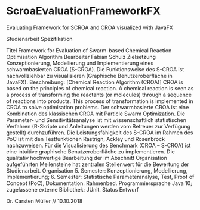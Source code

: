 # ScroaEvaluationFrameworkFX

Evaluating Framework for SCROA and CROA visualized with JavaFX


Studienarbeit
Spezifikation

Titel	Framework
for Evaluation of Swarm-based Chemical Reaction Optimisation Algorithm
Bearbeiter	Fabian Schulz
Zielsetzung	Konzeptionierung, Modellierung und Implementierung eines schwarmbasierten CROA (S-CROA). Die Funktionsweise des S-CROA ist nachvollziehbar zu visualisieren (Graphische Benutzeroberfläche in JavaFX).
Beschreibung:
[Chemical Reaction Algorithm (CROA)] CROA is based on the principles of chemical reaction. A chemical reaction is seen as a process of transforming the reactants (or molecules) through a sequence of reactions into products. This process of transformation is implemented in CROA to solve optimisation problems. Der schwarmbasierte CROA ist eine Kombination des klassischen CROA mit Particle Swarm Optimization. Die Parameter- und Sensitivitätsanalyse ist mit wissenschaftlich statistischen Verfahren (R-Skripte und Anleitungen werden vom Betreuer zur Verfügung gestellt) durchzuführen. Die Leistungsfähigkeit des S-CROA im Rahmen des PoC ist mit den Testfunktionen Rastrign, Ackley und Rosenbrock nachzuweisen. Für die Visualisierung des Benchmark (CROA – S-CROA) ist eine intuitive graphische Benutzeroberfläche zu implementieren. Die qualitativ hochwertige Bearbeitung der im Abschnitt Organisation aufgeführten Meilensteine hat zentralen Stellenwert für die Bewertung der Studienarbeit.
Organisation	5. Semester: Konzeptionierung, Modellierung, Implementierung;
6. Semester: Statistische Parameteranalyse, Test,
                       Proof of Concept (PoC), Dokumentation.
Rahmenbed.	Programmiersprache Java 10; zugelassene externe Bibliothek: JUnit.
Status	Entwurf

Dr. Carsten Müller // 10.10.2018
